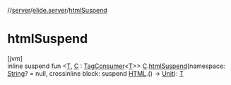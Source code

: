 //[server](../../index.md)/[elide.server](index.md)/[htmlSuspend](html-suspend.md)

# htmlSuspend

[jvm]\
inline suspend fun &lt;[T](html-suspend.md), [C](html-suspend.md) : [TagConsumer](../../../../packages/server/kotlinx.html/-tag-consumer/index.md)&lt;[T](html-suspend.md)&gt;&gt; [C](html-suspend.md).[htmlSuspend](html-suspend.md)(namespace: [String](https://kotlinlang.org/api/latest/jvm/stdlib/kotlin/-string/index.html)? = null, crossinline block: suspend [HTML](../../../../packages/server/kotlinx.html/-h-t-m-l/index.md).() -&gt; [Unit](https://kotlinlang.org/api/latest/jvm/stdlib/kotlin/-unit/index.html)): [T](html-suspend.md)
